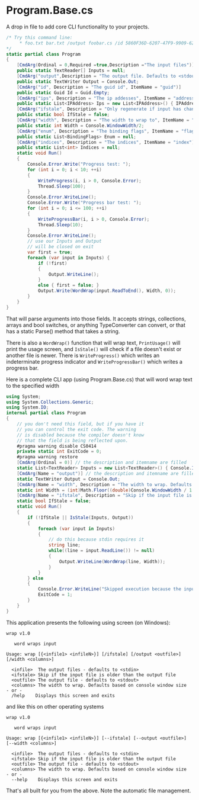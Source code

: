 # Program.Base.cs

A drop in file to add core CLI functionality to your projects.

```cs
/* Try this command line:
	 * foo.txt bar.txt /output foobar.cs /id 5860F36D-6207-47F9-9909-62F2B403BBA8 /ips 192.168.0.104 192.168.0.200 /ifstale /count 5 /enum static /indices 5 6 7 8
*/
static partial class Program
{
	[CmdArg(Ordinal = 0,Required =true,Description ="The input files")]
	public static TextReader[] Inputs = null;
	[CmdArg("output",Description = "The output file. Defaults to <stdout>")]
	public static TextWriter Output = Console.Out;
	[CmdArg("id", Description = "The guid id", ItemName = "guid")]
	public static Guid Id = Guid.Empty;
	[CmdArg("ips", Description = "The ip addesses", ItemName = "address")]
	public static List<IPAddress> Ips = new List<IPAddress>() { IPAddress.Any };
	[CmdArg("ifstale", Description = "Only regenerate if input has changed")]
	public static bool IfStale = false;
	[CmdArg("width", Description = "The width to wrap to", ItemName = "chars")]
	public static int Width = Console.WindowWidth/2;
	[CmdArg("enum", Description = "The binding flags", ItemName = "flag")]
	public static List<BindingFlags> Enum = null;
	[CmdArg("indices", Description = "The indices", ItemName = "index")]
	public static List<int> Indices = null;
	static void Run()
	{
		Console.Error.Write("Progress test: ");
		for (int i = 0; i < 10; ++i)
		{
			WriteProgress(i, i > 0, Console.Error);
			Thread.Sleep(100);
		}
		Console.Error.WriteLine();
		Console.Error.Write("Progress bar test: ");
		for (int i = 0; i <= 100; ++i)
		{
			WriteProgressBar(i, i > 0, Console.Error);
			Thread.Sleep(10);
		}
		Console.Error.WriteLine();
		// use our Inputs and Output
		// will be closed on exit
		var first = true;
		foreach (var input in Inputs) {
			if (!first)
			{
				Output.WriteLine();
			}
			else { first = false; }
			Output.Write(WordWrap(input.ReadToEnd(), Width, 0));
		}
	}
}
```
That will parse arguments into those fields. It accepts strings, collections, arrays and bool switches, or anything TypeConverter can convert, or that has a static Parse() method that takes a string.

There is also a `WordWrap()` function that will wrap text, `PrintUsage()` will print the usage screen, and `IsStale()` will check if a file doesn't exist or another file is newer. There is `WriteProgress()` which writes an indeterminate progress indicator and `WriteProgressBar()` which writes a progress bar.

Here is a complete CLI app (using Program.Base.cs) that will word wrap text to the specified width
```cs
using System;
using System.Collections.Generic;
using System.IO;
internal partial class Program
{
	// you don't need this field, but if you have it
	// you can control the exit code. The warning
	// is disabled because the compiler doesn't know
	// that the field is being reflected upon.
	#pragma warning disable CS0414
	private static int ExitCode = 0;
	#pragma warning restore
	[CmdArg(Ordinal = 0)] // the description and itemname are filled
	static List<TextReader> Inputs = new List<TextReader>() { Console.In };
	[CmdArg(Name = "output")] // the description and itemname are filled
	static TextWriter Output = Console.Out;
	[CmdArg(Name = "width", Description = "The width to wrap. Defaults based on console window size", ItemName = "columns")]
	static int Width = (int)Math.Floor((double)Console.WindowWidth / 1.5);
	[CmdArg(Name = "ifstale", Description = "Skip if the input file is older than the output file")]
	static bool IfStale = false;
	static void Run()
	{
		if (!IfStale || IsStale(Inputs, Output))
		{
			foreach (var input in Inputs)
			{
				// do this because stdin requires it
				string line;
				while((line = input.ReadLine()) != null)
				{
					Output.WriteLine(WordWrap(line, Width));
				}
			}
		} else
		{
			Console.Error.WriteLine("Skipped execution because the inputs did not change");
			ExitCode = 1;
		}
	}
}
```
This application presents the following using screen (on Windows):
```
wrap v1.0

   word wraps input

Usage: wrap [{<infile1> <infileN>}] [/ifstale] [/output <outfile>] [/width <columns>]

  <infile>  The output files - defaults to <stdin>
  <ifstale> Skip if the input file is older than the output file
  <outfile> The output file - defaults to <stdout>
  <columns> The width to wrap. Defaults based on console window size
- or -
  /help    Displays this screen and exits
```
and like this on other operating systems
```
wrap v1.0

   word wraps input

Usage: wrap [{<infile1> <infileN>}] [--ifstale] [--output <outfile>] [--width <columns>]

  <infile>  The output files - defaults to <stdin>
  <ifstale> Skip if the input file is older than the output file
  <outfile> The output file - defaults to <stdout>
  <columns> The width to wrap. Defaults based on console window size
- or -
  --help    Displays this screen and exits
```
That's all built for you from the above. Note the automatic file management.
